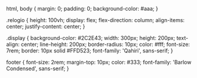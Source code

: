 html, body {
    margin: 0;
    padding: 0;
    background-color: #aaa;
 } 
 
 .relogio {
     height: 100vh;
     display: flex;
     flex-direction: column;
     align-items: center;
     justify-content: center;
 }
 
 .display {
     background-color: #2C2E43;
     width: 300px;
     height: 200px;
     text-align: center;
     line-height: 200px;
     border-radius: 10px;
     color: #fff;
     font-size: 7rem;
     border: 10px solid #FFD523;
     font-family: 'Qahiri', sans-serif;
 }
 
 footer {
     font-size: 2rem;
     margin-top: 10px;
     color: #333;
     font-family: 'Barlow Condensed', sans-serif;
 }
